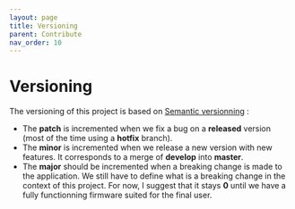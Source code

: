 ```yaml
---
layout: page
title: Versioning
parent: Contribute
nav_order: 10
---
```


# Versioning
The versioning of this project is based on [Semantic versionning](https://semver.org/) :

 - The **patch** is incremented when we fix a bug on a **released** version (most of the time using a **hotfix** branch).
 - The **minor** is incremented when we release a new version with new features. It corresponds to a merge of **develop** into **master**.
 - The **major** should be incremented when a breaking change is made to the application. We still have to define what is a breaking change in the context of this project. For now, I suggest that it stays **0** until we have a fully functionning firmware suited for the final user.
